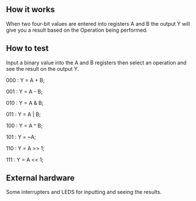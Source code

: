 <!---

This file is used to generate your project datasheet. Please fill in the information below and delete any unused
sections.

You can also include images in this folder and reference them in the markdown. Each image must be less than
512 kb in size, and the combined size of all images must be less than 1 MB.
-->

## How it works

When two four-bit values are entered into registers A and B the output Y will give you a result based on the Operation being performed.

## How to test

Input a binary value into the A and B registers then select an operation and see the result on the output Y.

000 : Y = A + B;
      
001 : Y = A - B;
      
010 : Y = A & B;
      
011 : Y = A | B;
      
100 : Y = A ^ B;
      
101 : Y = ~A;
      
110 : Y = A >> 1;
      
111 : Y = A << 1;
      
## External hardware

Some interrupters and LEDS for inputting and seeing the results.

